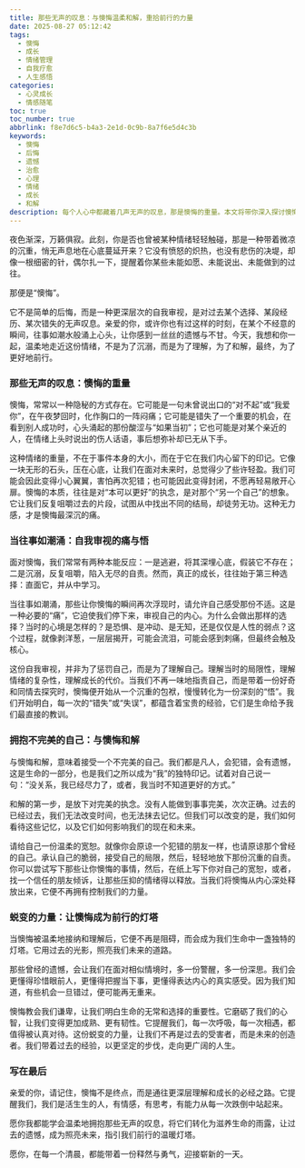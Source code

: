 ```yaml
---
title: 那些无声的叹息：与懊悔温柔和解，重拾前行的力量
date: 2025-08-27 05:12:42
tags:
  - 懊悔
  - 成长
  - 情绪管理
  - 自我疗愈
  - 人生感悟
categories:
  - 心灵成长
  - 情感随笔
toc: true
toc_number: true
abbrlink: f8e7d6c5-b4a3-2e1d-0c9b-8a7f6e5d4c3b
keywords:
  - 懊悔
  - 后悔
  - 遗憾
  - 治愈
  - 心理
  - 情绪
  - 成长
  - 和解
description: 每个人心中都藏着几声无声的叹息，那是懊悔的重量。本文将带你深入探讨懊悔的本质，如何温柔地与它和解，将过去的遗憾转化为前行的动力，最终重拾内心的平静与力量。
---
```


夜色渐深，万籁俱寂。此刻，你是否也曾被某种情绪轻轻触碰，那是一种带着微凉的沉重，悄无声息地在心底蔓延开来？它没有愤怒的炽热，也没有悲伤的决堤，却像一根细密的针，偶尔扎一下，提醒着你某些未能如愿、未能说出、未能做到的过往。

那便是“懊悔”。

它不是简单的后悔，而是一种更深层次的自我审视，是对过去某个选择、某段经历、某次错失的无声叹息。亲爱的你，或许你也有过这样的时刻，在某个不经意的瞬间，往事如潮水般涌上心头，让你感到一丝丝的遗憾与不甘。今天，我想和你一起，温柔地走近这份情绪，不是为了沉溺，而是为了理解，为了和解，最终，为了更好地前行。

### 那些无声的叹息：懊悔的重量

懊悔，常常以一种隐秘的方式存在。它可能是一句未曾说出口的“对不起”或“我爱你”，在午夜梦回时，化作胸口的一阵闷痛；它可能是错失了一个重要的机会，在看到别人成功时，心头涌起的那份酸涩与“如果当初”；它也可能是对某个亲近的人，在情绪上头时说出的伤人话语，事后想弥补却已无从下手。

这种情绪的重量，不在于事件本身的大小，而在于它在我们内心留下的印记。它像一块无形的石头，压在心底，让我们在面对未来时，总觉得少了些许轻盈。我们可能会因此变得小心翼翼，害怕再次犯错；也可能因此变得封闭，不愿再轻易敞开心扉。懊悔的本质，往往是对“本可以更好”的执念，是对那个“另一个自己”的想象。它让我们反复咀嚼过去的片段，试图从中找出不同的结局，却徒劳无功。这种无力感，才是懊悔最深沉的痛。

### 当往事如潮涌：自我审视的痛与悟

面对懊悔，我们常常有两种本能反应：一是逃避，将其深埋心底，假装它不存在；二是沉溺，反复咀嚼，陷入无尽的自责。然而，真正的成长，往往始于第三种选择：直面它，并从中学习。

当往事如潮涌，那些让你懊悔的瞬间再次浮现时，请允许自己感受那份不适。这是一种必要的“痛”，它迫使我们停下来，审视自己的内心。为什么会做出那样的选择？当时的心境是怎样的？是恐惧、是冲动、是无知，还是仅仅是人性的弱点？这个过程，就像剥洋葱，一层层揭开，可能会流泪，可能会感到刺痛，但最终会触及核心。

这份自我审视，并非为了惩罚自己，而是为了理解自己。理解当时的局限性，理解情绪的复杂性，理解成长的代价。当我们不再一味地指责自己，而是带着一份好奇和同情去探究时，懊悔便开始从一个沉重的包袱，慢慢转化为一份深刻的“悟”。我们开始明白，每一次的“错失”或“失误”，都蕴含着宝贵的经验，它们是生命给予我们最直接的教训。

### 拥抱不完美的自己：与懊悔和解

与懊悔和解，意味着接受一个不完美的自己。我们都是凡人，会犯错，会有遗憾，这是生命的一部分，也是我们之所以成为“我”的独特印记。试着对自己说一句：“没关系，我已经尽力了，或者，我当时不知道更好的方式。”

和解的第一步，是放下对完美的执念。没有人能做到事事完美，次次正确。过去的已经过去，我们无法改变时间，也无法抹去记忆。但我们可以改变的是，我们如何看待这些记忆，以及它们如何影响我们的现在和未来。

请给自己一份温柔的宽恕。就像你会原谅一个犯错的朋友一样，也请原谅那个曾经的自己。承认自己的脆弱，接受自己的局限，然后，轻轻地放下那份沉重的自责。你可以尝试写下那些让你懊悔的事情，然后，在纸上写下你对自己的宽恕，或者，找一个信任的朋友倾诉，让那些压抑的情绪得以释放。当我们将懊悔从内心深处释放出来，它便不再拥有控制我们的力量。

### 蜕变的力量：让懊悔成为前行的灯塔

当懊悔被温柔地接纳和理解后，它便不再是阻碍，而会成为我们生命中一盏独特的灯塔。它用过去的光影，照亮我们未来的道路。

那些曾经的遗憾，会让我们在面对相似情境时，多一份警醒，多一份深思。我们会更懂得珍惜眼前人，更懂得把握当下事，更懂得表达内心的真实感受。因为我们知道，有些机会一旦错过，便可能再无重来。

懊悔教会我们谦卑，让我们明白生命的无常和选择的重要性。它磨砺了我们的心智，让我们变得更加成熟、更有韧性。它提醒我们，每一次呼吸，每一次相遇，都值得被认真对待。这份蜕变的力量，让我们不再是过去的受害者，而是未来的创造者。我们带着过去的经验，以更坚定的步伐，走向更广阔的人生。

### 写在最后

亲爱的你，请记住，懊悔不是终点，而是通往更深层理解和成长的必经之路。它提醒我们，我们是活生生的人，有情感，有思考，有能力从每一次跌倒中站起来。

愿你我都能学会温柔地拥抱那些无声的叹息，将它们转化为滋养生命的雨露，让过去的遗憾，成为照亮未来，指引我们前行的温暖灯塔。

愿你，在每一个清晨，都能带着一份释然与勇气，迎接崭新的一天。